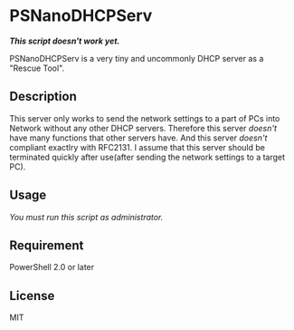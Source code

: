 # PSNanoDHCPServ

***This script doesn't work yet.***

PSNanoDHCPServ is a very tiny and uncommonly DHCP server as a "Rescue Tool".

## Description

This server only works to send the network settings to a part of PCs into Network without any other DHCP servers.
Therefore this server *doesn't* have many functions that other servers have.
And this server *doesn't* compliant exactlry with RFC2131.
I assume that this server should be terminated quickly after use(after sending the network settings to a target PC).

## Usage

*You must run this script as administrator.*

## Requirement

PowerShell 2.0 or later

## License
MIT
